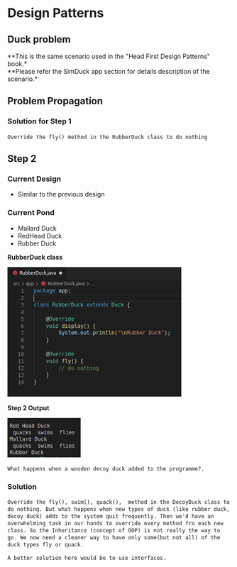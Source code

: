 # **Design Patterns**

## Duck problem

**This is the same scenario used in the "Head First Design Patterns" book.\*  
**Please refer the SimDuck app section for details description of the scenario.\*

## Problem Propagation

### **Solution for Step 1**

```
Override the fly() method in the RubberDuck class to do nothing
```

## **Step 2**

### Current Design

- Similar to the previous design

### Current Pond

- Mallard Duck
- RedHead Duck
- Rubber Duck

**RubberDuck class**

![MallardDuckstep1](/src/assets/step2/step2classRubber.png#thumbnail)

**Step 2 Output**

![MallardDuckstep1](/src/assets/step2/step2output.png#thumbnail)

```
What happens when a wooden decoy duck added to the programme?.
```

### **Solution**

```
Override the fly(), swim(), quack(),  method in the DecoyDuck class to do nothing. But what happens when new types of duck (like rubber duck, decoy duck) adds to the system quit frequently. Then we'd have an overwhelming task in our hands to override every method fro each new class. So the Inheritance (concept of OOP) is not really the way to go. We now need a cleaner way to have only some(but not all) of the duck types fly or quack.
```

```
A better solution here would be to use interfaces.
```
